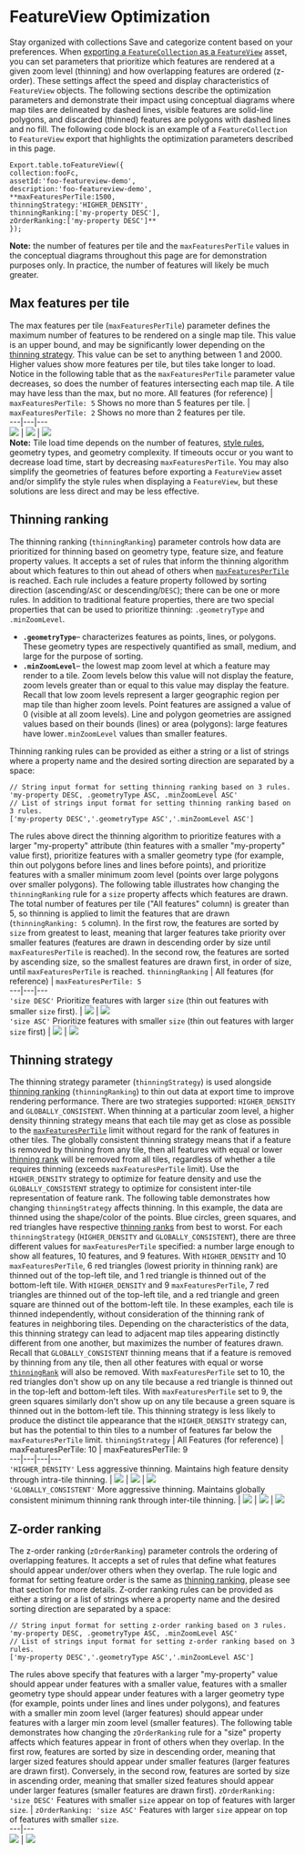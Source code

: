  
#  FeatureView Optimization 
Stay organized with collections  Save and categorize content based on your preferences. 
When [exporting a `FeatureCollection` as a `FeatureView`](https://developers.google.com/earth-engine/guides/featureview_overview#creating_a_featureview) asset, you can set parameters that prioritize which features are rendered at a given zoom level (thinning) and how overlapping features are ordered (z-order). These settings affect the speed and display characteristics of `FeatureView` objects. The following sections describe the optimization parameters and demonstrate their impact using conceptual diagrams where map tiles are delineated by dashed lines, visible features are solid-line polygons, and discarded (thinned) features are polygons with dashed lines and no fill.
The following code block is an example of a `FeatureCollection` to `FeatureView` export that highlights the optimization parameters described in this page.
```
Export.table.toFeatureView({
collection:fooFc,
assetId:'foo-featureview-demo',
description:'foo-featureview-demo',
**maxFeaturesPerTile:1500,
thinningStrategy:'HIGHER_DENSITY',
thinningRanking:['my-property DESC'],
zOrderRanking:['my-property DESC']**
});

```
**Note:** the number of features per tile and the `maxFeaturesPerTile` values in the conceptual diagrams throughout this page are for demonstration purposes only. In practice, the number of features will likely be much greater.
## Max features per tile
The max features per tile (`maxFeaturesPerTile`) parameter defines the maximum number of features to be rendered on a single map tile. This value is an upper bound, and may be significantly lower depending on the [thinning strategy](https://developers.google.com/earth-engine/guides/featureview_optimization#thinning_strategy). This value can be set to anything between 1 and 2000. Higher values show more features per tile, but tiles take longer to load.
Notice in the following table that as the `maxFeaturesPerTile` parameter value decreases, so does the number of features intersecting each map tile. A tile may have less than the max, but no more.
All features (for reference) |  `maxFeaturesPerTile: 5` Shows no more than 5 features per tile. |  `maxFeaturesPerTile: 2` Shows no more than 2 features per tile.  
---|---|---  
![](https://developers.google.com/static/earth-engine/images/FeatureView_MFPT8.svg) | ![](https://developers.google.com/static/earth-engine/images/FeatureView_MFPT5.svg) | ![](https://developers.google.com/static/earth-engine/images/FeatureView_MFPT2.svg)  
**Note:** Tile load time depends on the number of features, [style rules](https://developers.google.com/earth-engine/guides/featureview_styling), geometry types, and geometry complexity. If timeouts occur or you want to decrease load time, start by decreasing `maxFeaturesPerTile`. You may also simplify the geometries of features before exporting a `FeatureView` asset and/or simplify the style rules when displaying a `FeatureView`, but these solutions are less direct and may be less effective.
## Thinning ranking
The thinning ranking (`thinningRanking`) parameter controls how data are prioritized for thinning based on geometry type, feature size, and feature property values. It accepts a set of rules that inform the thinning algorithm about which features to thin out ahead of others when [`maxFeaturesPerTile`](https://developers.google.com/earth-engine/guides/featureview_optimization#max_features_per_tile) is reached. Each rule includes a feature property followed by sorting direction (ascending/`ASC` or descending/`DESC`); there can be one or more rules. In addition to traditional feature properties, there are two special properties that can be used to prioritize thinning: `.geometryType` and `.minZoomLevel`.
  * **`.geometryType`**– characterizes features as points, lines, or polygons. These geometry types are respectively quantified as small, medium, and large for the purpose of sorting.
  * **`.minZoomLevel`**– the lowest map zoom level at which a feature may render to a tile. Zoom levels below this value will not display the feature, zoom levels greater than or equal to this value may display the feature. Recall that low zoom levels represent a larger geographic region per map tile than higher zoom levels. Point features are assigned a value of 0 (visible at all zoom levels). Line and polygon geometries are assigned values based on their bounds (lines) or area (polygons): large features have lower`.minZoomLevel` values than smaller features.


Thinning ranking rules can be provided as either a string or a list of strings where a property name and the desired sorting direction are separated by a space:
```
// String input format for setting thinning ranking based on 3 rules.
'my-property DESC, .geometryType ASC, .minZoomLevel ASC'
// List of strings input format for setting thinning ranking based on 3 rules.
['my-property DESC','.geometryType ASC','.minZoomLevel ASC']

```

The rules above direct the thinning algorithm to prioritize features with a larger "my-property" attribute (thin features with a smaller "my-property" value first), prioritize features with a smaller geometry type (for example, thin out polygons before lines and lines before points), and prioritize features with a smaller minimum zoom level (points over large polygons over smaller polygons).
The following table illustrates how changing the `thinningRanking` rule for a `size` property affects which features are drawn. The total number of features per tile ("All features" column) is greater than 5, so thinning is applied to limit the features that are drawn (`thinningRanking: 5` column). In the first row, the features are sorted by `size` from greatest to least, meaning that larger features take priority over smaller features (features are drawn in descending order by size until `maxFeaturesPerTile` is reached). In the second row, the features are sorted by ascending size, so the smallest features are drawn first, in order of size, until `maxFeaturesPerTile` is reached.
`thinningRanking` | All features (for reference) | `maxFeaturesPerTile: 5`  
---|---|---  
`'size DESC'` Prioritize features with larger `size` (thin out features with smaller `size` first).  | ![](https://developers.google.com/static/earth-engine/images/FeatureView_EmptyThinRank.svg) | ![](https://developers.google.com/static/earth-engine/images/FeatureView_ThinRankSizeDESCMFPT5.svg)  
`'size ASC'` Prioritize features with smaller `size` (thin out features with larger `size` first)  | ![](https://developers.google.com/static/earth-engine/images/FeatureView_EmptyThinRank.svg) | ![](https://developers.google.com/static/earth-engine/images/FeatureView_ThinRankSizeASCMFPT5.svg)  
## Thinning strategy
The thinning strategy parameter (`thinningStrategy`) is used alongside [thinning ranking](https://developers.google.com/earth-engine/guides/featureview_optimization#thinning_ranking) (`thinningRanking`) to thin out data at export time to improve rendering performance. There are two strategies supported: `HIGHER_DENSITY` and `GLOBALLY_CONSISTENT`. When thinning at a particular zoom level, a higher density thinning strategy means that each tile may get as close as possible to the [`maxFeaturesPerTile`](https://developers.google.com/earth-engine/guides/featureview_optimization#max_features_per_tile) limit without regard for the rank of features in other tiles. The globally consistent thinning strategy means that if a feature is removed by thinning from any tile, then all features with equal or lower [thinning rank](https://developers.google.com/earth-engine/guides/featureview_optimization#thinning_ranking) will be removed from all tiles, regardless of whether a tile requires thinning (exceeds `maxFeaturesPerTile` limit). Use the `HIGHER_DENSITY` strategy to optimize for feature density and use the `GLOBALLY_CONSISTENT` strategy to optimize for consistent inter-tile representation of feature rank.
The following table demonstrates how changing `thinningStrategy` affects thinning. In this example, the data are thinned using the shape/color of the points. Blue circles, green squares, and red triangles have respective [thinning ranks](https://developers.google.com/earth-engine/guides/featureview_optimization#thinning_ranking) from best to worst. For each `thinningStrategy` (`HIGHER_DENSITY` and `GLOBALLY_CONSISTENT`), there are three different values for `maxFeaturesPerTile` specified: a number large enough to show all features, 10 features, and 9 features.
With `HIGHER_DENSITY` and 10 `maxFeaturesPerTile`, 6 red triangles (lowest priority in thinning rank) are thinned out of the top-left tile, and 1 red triangle is thinned out of the bottom-left tile. With `HIGHER_DENSITY` and 9 `maxFeaturesPerTile`, 7 red triangles are thinned out of the top-left tile, and a red triangle and green square are thinned out of the bottom-left tile. In these examples, each tile is thinned independently, without consideration of the thinning rank of features in neighboring tiles. Depending on the characteristics of the data, this thinning strategy can lead to adjacent map tiles appearing distinctly different from one another, but maximizes the number of features drawn.
Recall that `GLOBALLY_CONSISTENT` thinning means that if a feature is removed by thinning from any tile, then all other features with equal or worse [`thinningRank`](https://developers.google.com/earth-engine/guides/featureview_optimization#thinning_ranking) will also be removed. With `maxFeaturesPerTile` set to 10, the red triangles don't show up on any tile because a red triangle is thinned out in the top-left and bottom-left tiles. With `maxFeaturesPerTile` set to 9, the green squares similarly don't show up on any tile because a green square is thinned out in the bottom-left tile. This thinning strategy is less likely to produce the distinct tile appearance that the `HIGHER_DENSITY` strategy can, but has the potential to thin tiles to a number of features far below the `maxFeaturesPerTile` limit.
`thinningStrategy` | All Features (for reference) | maxFeaturesPerTile: 10 | maxFeaturesPerTile: 9  
---|---|---|---  
`'HIGHER_DENSITY'` Less aggressive thinning. Maintains high feature density through intra-tile thinning. | ![](https://developers.google.com/static/earth-engine/images/FeatureView_EmptyThinStrat.svg) | ![](https://developers.google.com/static/earth-engine/images/FeatureView_ThinStratHDMFTP10.svg) | ![](https://developers.google.com/static/earth-engine/images/FeatureView_ThinStratHDMFTP9.svg)  
`'GLOBALLY_CONSISTENT'` More aggressive thinning. Maintains globally consistent minimum thinning rank through inter-tile thinning. | ![](https://developers.google.com/static/earth-engine/images/FeatureView_EmptyThinStrat.svg) | ![](https://developers.google.com/static/earth-engine/images/FeatureView_ThinStratGCMFTP10.svg) | ![](https://developers.google.com/static/earth-engine/images/FeatureView_ThinStratGCMFTP9.svg)  
## Z-order ranking
The z-order ranking (`zOrderRanking`) parameter controls the ordering of overlapping features. It accepts a set of rules that define what features should appear under/over others when they overlap. The rule logic and format for setting feature order is the same as [thinning ranking](https://developers.google.com/earth-engine/guides/featureview_optimization#thinning_ranking), please see that section for more details.
Z-order ranking rules can be provided as either a string or a list of strings where a property name and the desired sorting direction are separated by a space:
```
// String input format for setting z-order ranking based on 3 rules.
'my-property DESC, .geometryType ASC, .minZoomLevel ASC'
// List of strings input format for setting z-order ranking based on 3 rules.
['my-property DESC','.geometryType ASC','.minZoomLevel ASC']

```

The rules above specify that features with a larger "my-property" value should appear under features with a smaller value, features with a smaller geometry type should appear under features with a larger geometry type (for example, points under lines and lines under polygons), and features with a smaller min zoom level (larger features) should appear under features with a larger min zoom level (smaller features).
The following table demonstrates how changing the `zOrderRanking` rule for a "size" property affects which features appear in front of others when they overlap. In the first row, features are sorted by size in descending order, meaning that larger sized features should appear under smaller features (larger features are drawn first). Conversely, in the second row, features are sorted by size in ascending order, meaning that smaller sized features should appear under larger features (smaller features are drawn first).
`zOrderRanking: 'size DESC'` Features with smaller `size` appear on top of features with larger `size`. |  `zOrderRanking: 'size ASC'` Features with larger `size` appear on top of features with smaller `size`.  
---|---  
![](https://developers.google.com/static/earth-engine/images/FeatureView_ZOrderRankSizeDESC.svg) | ![](https://developers.google.com/static/earth-engine/images/FeatureView_ZOrderRankSizeASC.svg)  
